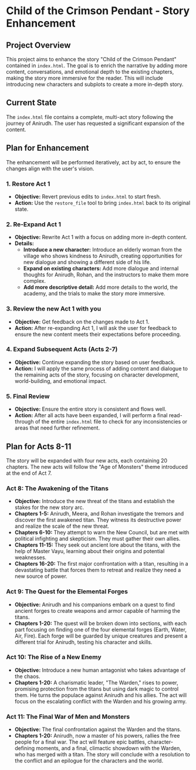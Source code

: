 # Child of the Crimson Pendant - Story Enhancement

## Project Overview

This project aims to enhance the story "Child of the Crimson Pendant" contained in `index.html`. The goal is to enrich the narrative by adding more content, conversations, and emotional depth to the existing chapters, making the story more immersive for the reader. This will include introducing new characters and subplots to create a more in-depth story.

## Current State

The `index.html` file contains a complete, multi-act story following the journey of Anirudh. The user has requested a significant expansion of the content.

## Plan for Enhancement

The enhancement will be performed iteratively, act by act, to ensure the changes align with the user's vision.

### 1. Restore Act 1
- **Objective:** Revert previous edits to `index.html` to start fresh.
- **Action:** Use the `restore_file` tool to bring `index.html` back to its original state.

### 2. Re-Expand Act 1
- **Objective:** Rewrite Act 1 with a focus on adding more in-depth content.
- **Details:**
    - **Introduce a new character:** Introduce an elderly woman from the village who shows kindness to Anirudh, creating opportunities for new dialogue and showing a different side of his life.
    - **Expand on existing characters:** Add more dialogue and internal thoughts for Anirudh, Rohan, and the instructors to make them more complex.
    - **Add more descriptive detail:** Add more details to the world, the academy, and the trials to make the story more immersive.

### 3. Review the new Act 1 with you
- **Objective:** Get feedback on the changes made to Act 1.
- **Action:** After re-expanding Act 1, I will ask the user for feedback to ensure the new content meets their expectations before proceeding.

### 4. Expand Subsequent Acts (Acts 2-7)
- **Objective:** Continue expanding the story based on user feedback.
- **Action:** I will apply the same process of adding content and dialogue to the remaining acts of the story, focusing on character development, world-building, and emotional impact.

### 5. Final Review
- **Objective:** Ensure the entire story is consistent and flows well.
- **Action:** After all acts have been expanded, I will perform a final read-through of the entire `index.html` file to check for any inconsistencies or areas that need further refinement.

## Plan for Acts 8-11

The story will be expanded with four new acts, each containing 20 chapters. The new acts will follow the "Age of Monsters" theme introduced at the end of Act 7.

### Act 8: The Awakening of the Titans
- **Objective:** Introduce the new threat of the titans and establish the stakes for the new story arc.
- **Chapters 1-5:** Anirudh, Meera, and Rohan investigate the tremors and discover the first awakened titan. They witness its destructive power and realize the scale of the new threat.
- **Chapters 6-10:** They attempt to warn the New Council, but are met with political infighting and skepticism. They must gather their own allies.
- **Chapters 11-15:** They seek out ancient lore about the titans, with the help of Master Vayu, learning about their origins and potential weaknesses.
- **Chapters 16-20:** The first major confrontation with a titan, resulting in a devastating battle that forces them to retreat and realize they need a new source of power.

### Act 9: The Quest for the Elemental Forges
- **Objective:** Anirudh and his companions embark on a quest to find ancient forges to create weapons and armor capable of harming the titans.
- **Chapters 1-20:** The quest will be broken down into sections, with each part focusing on finding one of the four elemental forges (Earth, Water, Air, Fire). Each forge will be guarded by unique creatures and present a different trial for Anirudh, testing his character and skills.

### Act 10: The Rise of a New Enemy
- **Objective:** Introduce a new human antagonist who takes advantage of the chaos.
- **Chapters 1-20:** A charismatic leader, "The Warden," rises to power, promising protection from the titans but using dark magic to control them. He turns the populace against Anirudh and his allies. The act will focus on the escalating conflict with the Warden and his growing army.

### Act 11: The Final War of Men and Monsters
- **Objective:** The final confrontation against the Warden and the titans.
- **Chapters 1-20:** Anirudh, now a master of his powers, rallies the free people for a final war. The act will feature epic battles, character-defining moments, and a final, climactic showdown with the Warden, who has merged with a titan. The story will conclude with a resolution to the conflict and an epilogue for the characters and the world.